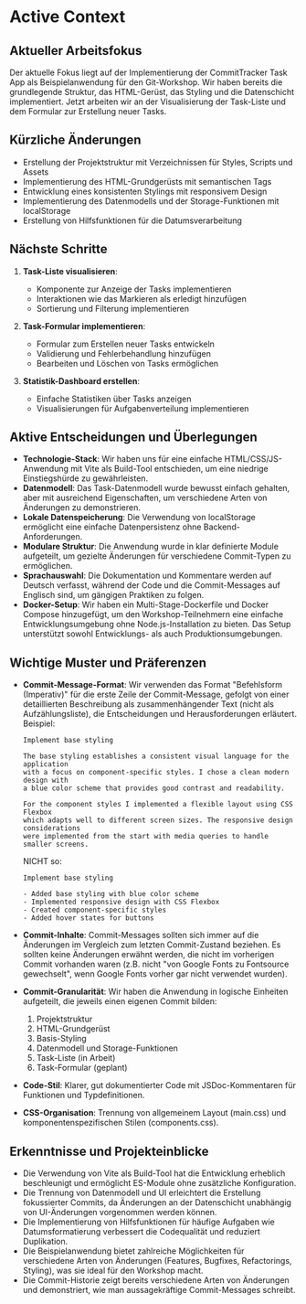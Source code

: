 # Active Context

## Aktueller Arbeitsfokus
Der aktuelle Fokus liegt auf der Implementierung der CommitTracker Task App als Beispielanwendung für den Git-Workshop. Wir haben bereits die grundlegende Struktur, das HTML-Gerüst, das Styling und die Datenschicht implementiert. Jetzt arbeiten wir an der Visualisierung der Task-Liste und dem Formular zur Erstellung neuer Tasks.

## Kürzliche Änderungen
- Erstellung der Projektstruktur mit Verzeichnissen für Styles, Scripts und Assets
- Implementierung des HTML-Grundgerüsts mit semantischen Tags
- Entwicklung eines konsistenten Stylings mit responsivem Design
- Implementierung des Datenmodells und der Storage-Funktionen mit localStorage
- Erstellung von Hilfsfunktionen für die Datumsverarbeitung

## Nächste Schritte
1. **Task-Liste visualisieren**:
   - Komponente zur Anzeige der Tasks implementieren
   - Interaktionen wie das Markieren als erledigt hinzufügen
   - Sortierung und Filterung implementieren

2. **Task-Formular implementieren**:
   - Formular zum Erstellen neuer Tasks entwickeln
   - Validierung und Fehlerbehandlung hinzufügen
   - Bearbeiten und Löschen von Tasks ermöglichen

3. **Statistik-Dashboard erstellen**:
   - Einfache Statistiken über Tasks anzeigen
   - Visualisierungen für Aufgabenverteilung implementieren

## Aktive Entscheidungen und Überlegungen
- **Technologie-Stack**: Wir haben uns für eine einfache HTML/CSS/JS-Anwendung mit Vite als Build-Tool entschieden, um eine niedrige Einstiegshürde zu gewährleisten.
- **Datenmodell**: Das Task-Datenmodell wurde bewusst einfach gehalten, aber mit ausreichend Eigenschaften, um verschiedene Arten von Änderungen zu demonstrieren.
- **Lokale Datenspeicherung**: Die Verwendung von localStorage ermöglicht eine einfache Datenpersistenz ohne Backend-Anforderungen.
- **Modulare Struktur**: Die Anwendung wurde in klar definierte Module aufgeteilt, um gezielte Änderungen für verschiedene Commit-Typen zu ermöglichen.
- **Sprachauswahl**: Die Dokumentation und Kommentare werden auf Deutsch verfasst, während der Code und die Commit-Messages auf Englisch sind, um gängigen Praktiken zu folgen.
- **Docker-Setup**: Wir haben ein Multi-Stage-Dockerfile und Docker Compose hinzugefügt, um den Workshop-Teilnehmern eine einfache Entwicklungsumgebung ohne Node.js-Installation zu bieten. Das Setup unterstützt sowohl Entwicklungs- als auch Produktionsumgebungen.

## Wichtige Muster und Präferenzen
- **Commit-Message-Format**: Wir verwenden das Format "Befehlsform (Imperativ)" für die erste Zeile der Commit-Message, gefolgt von einer detaillierten Beschreibung als zusammenhängender Text (nicht als Aufzählungsliste), die Entscheidungen und Herausforderungen erläutert. Beispiel:

  ```
  Implement base styling

  The base styling establishes a consistent visual language for the application
  with a focus on component-specific styles. I chose a clean modern design with
  a blue color scheme that provides good contrast and readability.

  For the component styles I implemented a flexible layout using CSS Flexbox
  which adapts well to different screen sizes. The responsive design considerations
  were implemented from the start with media queries to handle smaller screens.
  ```

  NICHT so:

  ```
  Implement base styling

  - Added base styling with blue color scheme
  - Implemented responsive design with CSS Flexbox
  - Created component-specific styles
  - Added hover states for buttons
  ```

- **Commit-Inhalte**: Commit-Messages sollten sich immer auf die Änderungen im Vergleich zum letzten Commit-Zustand beziehen. Es sollten keine Änderungen erwähnt werden, die nicht im vorherigen Commit vorhanden waren (z.B. nicht "von Google Fonts zu Fontsource gewechselt", wenn Google Fonts vorher gar nicht verwendet wurden).
- **Commit-Granularität**: Wir haben die Anwendung in logische Einheiten aufgeteilt, die jeweils einen eigenen Commit bilden:
  1. Projektstruktur
  2. HTML-Grundgerüst
  3. Basis-Styling
  4. Datenmodell und Storage-Funktionen
  5. Task-Liste (in Arbeit)
  6. Task-Formular (geplant)
- **Code-Stil**: Klarer, gut dokumentierter Code mit JSDoc-Kommentaren für Funktionen und Typdefinitionen.
- **CSS-Organisation**: Trennung von allgemeinem Layout (main.css) und komponentenspezifischen Stilen (components.css).

## Erkenntnisse und Projekteinblicke
- Die Verwendung von Vite als Build-Tool hat die Entwicklung erheblich beschleunigt und ermöglicht ES-Module ohne zusätzliche Konfiguration.
- Die Trennung von Datenmodell und UI erleichtert die Erstellung fokussierter Commits, da Änderungen an der Datenschicht unabhängig von UI-Änderungen vorgenommen werden können.
- Die Implementierung von Hilfsfunktionen für häufige Aufgaben wie Datumsformatierung verbessert die Codequalität und reduziert Duplikation.
- Die Beispielanwendung bietet zahlreiche Möglichkeiten für verschiedene Arten von Änderungen (Features, Bugfixes, Refactorings, Styling), was sie ideal für den Workshop macht.
- Die Commit-Historie zeigt bereits verschiedene Arten von Änderungen und demonstriert, wie man aussagekräftige Commit-Messages schreibt.
